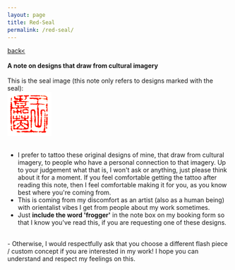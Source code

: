 ```yaml
---
layout: page
title: Red-Seal
permalink: /red-seal/
---
```

<a href="/">back< </a>  
<br>
**A note on designs that draw from cultural imagery**  
<br>
This is the seal image (this note only refers to designs marked with the seal):  
![red-seal](/images/red-seal.png)  
<br>
- I prefer to tattoo these original designs of mine, that draw from cultural imagery, to people who have a personal connection to that imagery. Up to your judgement what that is, I won't ask or anything, just please think about it for a moment. If you feel comfortable getting the tattoo after reading this note, then I feel comfortable making it for you, as you know best where you're coming from.  
- This is coming from my discomfort as an artist (also as a human being) with orientalist vibes I get from people about my work sometimes.  
- Just **include the word 'frogger'** in the note box on my booking form so that I know you've read this, if you are requesting one of these designs.  
<br>
- Otherwise, I would respectfully ask that you choose a different flash piece / custom concept if you are interested in my work! I hope you can understand and respect my feelings on this.  